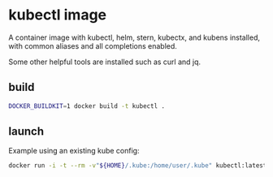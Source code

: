 # kubectl image
A container image with kubectl, helm, stern, kubectx, and kubens installed, with common aliases and all completions enabled.

Some other helpful tools are installed such as curl and jq.

## build
```bash
DOCKER_BUILDKIT=1 docker build -t kubectl .
```

## launch
Example using an existing kube config:
```bash
docker run -i -t --rm -v"${HOME}/.kube:/home/user/.kube" kubectl:latest
```
